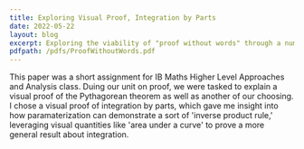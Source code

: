 ```yaml
---
title: Exploring Visual Proof, Integration by Parts
date: 2022-05-22
layout: blog
excerpt: Exploring the viability of "proof without words" through a number of famous proofs of theoroms including right triangles and integration by parts.
pdfpath: /pdfs/ProofWithoutWords.pdf
---
```


This paper was a short assignment for IB Maths Higher Level Approaches and Analysis class. Duing our unit on proof, we were tasked to explain a visual proof of the Pythagorean theorem as well as another of our choosing. I chose a visual proof of integration by parts, which gave me insight into how paramaterization can demonstrate a sort of 'inverse product rule,' leveraging visual quantities like 'area under a curve' to prove a more general result about integration.
